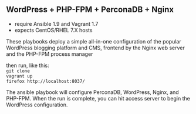 ## WordPress + PHP-FPM + PerconaDB + Nginx

- require Ansible 1.9 and Vagrant 1.7
- expects CentOS/RHEL 7.X hosts

These playbooks deploy a simple all-in-one configuration of the popular WordPress blogging platform and CMS, frontend by the Nginx web server and the PHP-FPM process manager

then run, like this:  
	`git clone`  
	`vagrant up`  
	`firefox http://localhost:8037/`  

The ansible playbook will configure PerconaDB, WordPress, Nginx, and PHP-FPM. When the run is complete, you can hit access server to begin the WordPress configuration.
